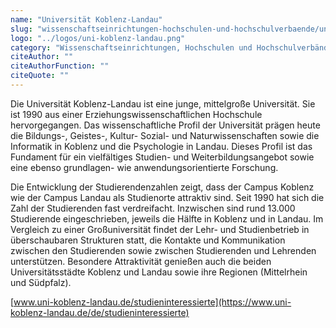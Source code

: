 ```yaml
---
name: "Universität Koblenz-Landau"
slug: "wissenschaftseinrichtungen-hochschulen-und-hochschulverbaende/universitaet-koblenz-landau"
logo: "../logos/uni-koblenz-landau.png"
category: "Wissenschaftseinrichtungen, Hochschulen und Hochschulverbände"
citeAuthor: ""
citeAuthorFunction: ""
citeQuote: ""
---
```


Die Universität Koblenz-Landau ist eine junge, mittelgroße Universität. Sie ist 1990 aus einer Erziehungswissenschaftlichen Hochschule hervorgegangen. Das wissenschaftliche Profil der Universität prägen heute die Bildungs-, Geistes-, Kultur- Sozial- und Naturwissenschaften sowie die Informatik in Koblenz und die Psychologie in Landau. Dieses Profil ist das Fundament für ein vielfältiges Studien- und Weiterbildungsangebot sowie eine ebenso grundlagen- wie anwendungsorientierte Forschung.

Die Entwicklung der Studierendenzahlen zeigt, dass der Campus Koblenz wie der Campus Landau als Studienorte attraktiv sind. Seit 1990 hat sich die Zahl der Studierenden fast verdreifacht. Inzwischen sind rund 13.000 Studierende eingeschrieben, jeweils die Hälfte in Koblenz und in Landau. Im Vergleich zu einer Großuniversität findet der Lehr- und Studienbetrieb in überschaubaren Strukturen statt, die Kontakte und Kommunikation zwischen den Studierenden sowie zwischen Studierenden und Lehrenden unterstützen. Besondere Attraktivität genießen auch die beiden Universitätsstädte Koblenz und Landau sowie ihre Regionen (Mittelrhein und Südpfalz).

[www.uni-koblenz-landau.de/studieninteressierte](https://www.uni-koblenz-landau.de/de/studieninteressierte)

